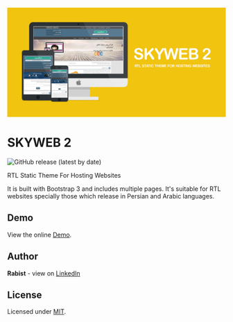 ![catalog](docs/catalog.jpg)

# SKYWEB 2

![GitHub release (latest by date)](https://img.shields.io/github/v/release/geraked/theme-static-skyweb2)

RTL Static Theme For Hosting Websites

It is built with Bootstrap 3 and includes multiple pages. It's suitable for RTL websites specially those which release in Persian and Arabic languages.

## Demo
View the online [Demo](https://geraked.ir/portfolio/themes/skyweb-2/).

## Author
**Rabist** - view on [LinkedIn](https://www.linkedin.com/in/rabist)

## License
Licensed under [MIT](LICENSE).